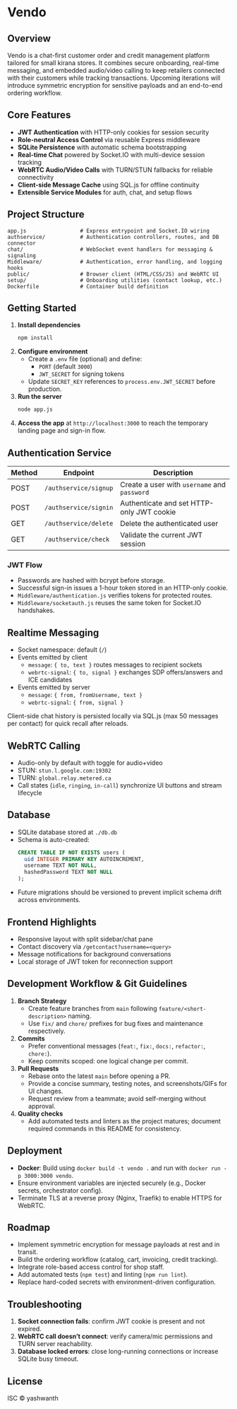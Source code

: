 # Vendo

## Overview
Vendo is a chat-first customer order and credit management platform tailored for small kirana stores. It combines secure onboarding, real-time messaging, and embedded audio/video calling to keep retailers connected with their customers while tracking transactions. Upcoming iterations will introduce symmetric encryption for sensitive payloads and an end-to-end ordering workflow.

## Core Features
- **JWT Authentication** with HTTP-only cookies for session security
- **Role-neutral Access Control** via reusable Express middleware
- **SQLite Persistence** with automatic schema bootstrapping
- **Real-time Chat** powered by Socket.IO with multi-device session tracking
- **WebRTC Audio/Video Calls** with TURN/STUN fallbacks for reliable connectivity
- **Client-side Message Cache** using SQL.js for offline continuity
- **Extensible Service Modules** for auth, chat, and setup flows

## Project Structure
```
app.js                 # Express entrypoint and Socket.IO wiring
authservice/           # Authentication controllers, routes, and DB connector
chat/                  # WebSocket event handlers for messaging & signaling
Middleware/            # Authentication, error handling, and logging hooks
public/                # Browser client (HTML/CSS/JS) and WebRTC UI
setup/                 # Onboarding utilities (contact lookup, etc.)
Dockerfile             # Container build definition
```

## Getting Started
1. **Install dependencies**
   ```bash
   npm install
   ```
2. **Configure environment**
   - Create a `.env` file (optional) and define:
     - `PORT` (default `3000`)
     - `JWT_SECRET` for signing tokens
   - Update `SECRET_KEY` references to `process.env.JWT_SECRET` before production.
3. **Run the server**
   ```bash
   node app.js
   ```
4. **Access the app** at `http://localhost:3000` to reach the temporary landing page and sign-in flow.

## Authentication Service
| Method | Endpoint              | Description                                  |
|--------|-----------------------|----------------------------------------------|
| POST   | `/authservice/signup` | Create a user with `username` and `password` |
| POST   | `/authservice/signin` | Authenticate and set HTTP-only JWT cookie    |
| GET    | `/authservice/delete` | Delete the authenticated user                |
| GET    | `/authservice/check`  | Validate the current JWT session             |

### JWT Flow
- Passwords are hashed with bcrypt before storage.
- Successful sign-in issues a 1-hour token stored in an HTTP-only cookie.
- `Middleware/authentication.js` verifies tokens for protected routes.
- `Middleware/socketauth.js` reuses the same token for Socket.IO handshakes.

## Realtime Messaging
- Socket namespace: default (`/`)
- Events emitted by client
  - `message`: `{ to, text }` routes messages to recipient sockets
  - `webrtc-signal`: `{ to, signal }` exchanges SDP offers/answers and ICE candidates
- Events emitted by server
  - `message`: `{ from, fromUsername, text }`
  - `webrtc-signal`: `{ from, signal }`

Client-side chat history is persisted locally via SQL.js (max 50 messages per contact) for quick recall after reloads.

## WebRTC Calling
- Audio-only by default with toggle for audio+video
- STUN: `stun.l.google.com:19302`
- TURN: `global.relay.metered.ca`
- Call states (`idle`, `ringing`, `in-call`) synchronize UI buttons and stream lifecycle

## Database
- SQLite database stored at `./db.db`
- Schema is auto-created:
  ```sql
  CREATE TABLE IF NOT EXISTS users (
    uid INTEGER PRIMARY KEY AUTOINCREMENT,
    username TEXT NOT NULL,
    hashedPassword TEXT NOT NULL
  );
  ```
- Future migrations should be versioned to prevent implicit schema drift across environments.

## Frontend Highlights
- Responsive layout with split sidebar/chat pane
- Contact discovery via `/getcontact?username=<query>`
- Message notifications for background conversations
- Local storage of JWT token for reconnection support

## Development Workflow & Git Guidelines
1. **Branch Strategy**
   - Create feature branches from `main` following `feature/<short-description>` naming.
   - Use `fix/` and `chore/` prefixes for bug fixes and maintenance respectively.
2. **Commits**
   - Prefer conventional messages (`feat:`, `fix:`, `docs:`, `refactor:`, `chore:`).
   - Keep commits scoped: one logical change per commit.
3. **Pull Requests**
   - Rebase onto the latest `main` before opening a PR.
   - Provide a concise summary, testing notes, and screenshots/GIFs for UI changes.
   - Request review from a teammate; avoid self-merging without approval.
4. **Quality checks**
   - Add automated tests and linters as the project matures; document required commands in this README for consistency.

## Deployment
- **Docker**: Build using `docker build -t vendo .` and run with `docker run -p 3000:3000 vendo`.
- Ensure environment variables are injected securely (e.g., Docker secrets, orchestrator config).
- Terminate TLS at a reverse proxy (Nginx, Traefik) to enable HTTPS for WebRTC.

## Roadmap
- Implement symmetric encryption for message payloads at rest and in transit.
- Build the ordering workflow (catalog, cart, invoicing, credit tracking).
- Integrate role-based access control for shop staff.
- Add automated tests (`npm test`) and linting (`npm run lint`).
- Replace hard-coded secrets with environment-driven configuration.

## Troubleshooting
1. **Socket connection fails**: confirm JWT cookie is present and not expired.
2. **WebRTC call doesn’t connect**: verify camera/mic permissions and TURN server reachability.
3. **Database locked errors**: close long-running connections or increase SQLite busy timeout.

## License
ISC © yashwanth